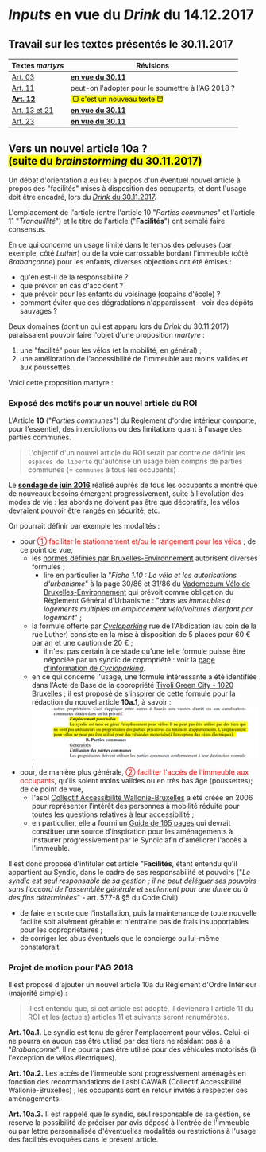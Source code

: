 # *Inputs* en vue du *Drink* du 14.12.2017

## Travail sur les textes présentés le 30.11.2017

| Textes *martyrs* | Révisions |
| --- | --- |
| [Art. 03](Art_03_or.md) | [**en vue du 30.11**](Art_03.md) |
| [Art. 11](Art_11.md) | peut-on l'adopter pour le soumettre à l'AG 2018 ? |
| [**Art. 12**](Art_12.md) | <mark>&nbsp;&#x2B13; c'est un nouveau texte&nbsp;&#x2B12;</mark> |
| [Art. 13 et 21](Art_13_et_21_or.md) | [**en vue du 30.11**](Art_13_et_21.md) |
| [Art. 23](Art_23_3_or.md) | [**en vue du 30.11**](Art_23_3.md) | 

## Vers un nouvel article 10a ?<br><mark>(suite du <i>brainstorming</i> du 30.11.2017)</mark>

Un débat d'orientation a eu lieu à propos d'un éventuel nouvel article à propos des "facilités" mises à disposition des occupants, et dont l'usage doit être encadré, lors du [*Drink* du 30.11.2017](Drink_20171130.md).

L'emplacement de l'article (entre l'article 10 "*Parties communes*" et l'article 11 "*Tranquillité*") et le titre de l'article ("**Facilités**") ont semblé faire consensus.

En ce qui concerne un usage limité dans le temps des pelouses (par exemple, côté *Luther*) ou de la voie carrossable bordant l'immeuble (côté *Brabançonne*) pour les enfants, diverses objections ont été émises :

* qu'en est-il de la responsabilité ?
* que prévoir en cas d'accident ?
* que prévoir pour les enfants du voisinage (copains d'école) ?
* comment éviter que des dégradations n'apparaissent - voir des dépôts sauvages ?

Deux domaines (dont un qui est apparu lors du *Drink* du 30.11.2017) paraissaient pouvoir faire l'objet d'une proposition *martyre* :

1. une "facilité" pour les vélos (et la mobilité, en général) ;
2. une amélioration de l'accessibilité de l'immeuble aux moins valides et aux poussettes.

Voici cette proposition martyre :

### Exposé des motifs pour un nouvel article du ROI

L'Article **10** ("*Parties communes*") du Règlement d'ordre intérieur comporte, pour l'essentiel, des interdictions ou des limitations quant à l'usage des parties communes.

> L'objectif d'un nouvel article du ROI serait par contre de définir les `espaces de liberté` qu'autorise un usage bien compris de parties communes (= `communes` à tous les occupants) .

Le [**sondage de juin 2016**](Sondage_2016.pdf) réalisé auprès de tous les occupants a montré que de nouveaux besoins émergent progressivement, suite à l'évolution des modes de vie : les abords ne doivent pas être que décoratifs, les vélos devraient pouvoir être rangés en sécurité, etc.

On pourrait définir par exemple les modalités :  
* pour <font color="red">&#x2460; faciliter le stationnement et/ou le rangement pour les vélos</font> ; de ce point de vue,
    * les [normes définies par Bruxelles-Environnement](http://www.environnement.brussels/le-permis-denvironnement/les-conditions-generales-dexploitation/les-obligations-en-matiere-de-1) autorisent diverses formules ;
        * lire en particulier la "*Fiche 1.10 : Le vélo et les autorisations d'urbanisme*" à la page 30/86 et 31/86 du [Vademecum Vélo de Bruxelles-Environnement](Vademecum_Velo.pdf) qui prévoit comme obligation du Règlement Général d'Urbanisme : "*dans les immeubles à logements multiples un emplacement vélo/voitures d’enfant par logement*" ;
    * la formule offerte par [*Cycloparking*](https://www.cycloparking.org/fr/parking-items/345-bx09-abdication.html) rue de l'Abdication (au coin de la rue Luther) consiste en la mise à disposition de 5 places pour 60 &euro; par an et une caution de 20 &euro; ;
        * il n'est pas certain à ce stade qu'une telle formule puisse être négociée par un syndic de copropriété : voir la [page d'information de *Cycloparking*](https://www.cycloparking.org/fr/%C3%A0-propos.html).
    * en ce qui concerne l'usage, une formule intéressante a été identifiée dans l'Acte de Base de la copropriété [Tivoli Green City - 1020 Bruxelles](Tivoli_Green_City_1020Bxl.pdf) ; il est proposé de s'inspirer de cette formule pour la rédaction du nouvel article **10a.1**, à savoir : ![](Tivoli_p47.png) ;
* pour, de manière plus générale, <font color="red">&#x2461; faciliter l'accès de l'immeuble aux occupants</font>, qu'ils soient moins valides ou en très bas âge (poussettes); de ce point de vue, 
    * l'asbl [Collectif Accessibilité Wallonie-Bruxelles](https://cawab.be/-Missions-.html) a été créée en 2006 pour représenter l’intérêt des personnes à mobilité réduite pour toutes les questions relatives à leur accessibilité ;
    * en particulier, elle a fourni un [Guide de 165 pages](CAWAB.pdf) qui devrait constituer une source d'inspiration pour les aménagements à instaurer progressivement par le Syndic afin d'améliorer l'accès à l'immeuble.

Il est donc proposé d'intituler cet article "**Facilités**, étant entendu qu'il appartient au Syndic, dans le cadre de ses responsabilité et pouvoirs ("*Le syndic est seul responsable de sa gestion ; il ne peut déléguer ses pouvoirs sans l'accord de l'assemblée générale et seulement pour une durée ou à des fins déterminées*" - art. 577-8 §5 du Code Civil) 

* de faire en sorte que l'installation, puis la maintenance de toute nouvelle facilité soit aisément gérable et n'entraîne pas de frais insupportables pour les copropriétaires ;
* de corriger les abus éventuels que le concierge ou lui-même constaterait.

### Projet de motion pour l'AG 2018

Il est proposé d'ajouter un nouvel article 10a du Règlement d'Ordre Intérieur (majorité simple) :

> Il est entendu que, si cet article est adopté, il deviendra l'article 11 du ROI et les (actuels) articles 11 et suivants seront renumérotés. 

**Art. 10a.1.** Le syndic est tenu de gérer l'emplacement pour vélos. Celui-ci ne pourra en aucun cas être utilisé par des tiers ne résidant pas à la "*Brabançonne*". Il ne pourra pas être utilisé pour des véhicules motorisés (à l'exception de vélos électriques). 

**Art. 10a.2.** Les accès de l'immeuble sont progressivement aménagés en fonction des recommandations de l'asbl CAWAB (Collectif Accessibilité Wallonie-Bruxelles) ; les occupants sont en retour invités à respecter ces aménagements.

**Art. 10a.3.** Il est rappelé que le syndic, seul responsable de sa gestion, se réserve la possibilité de préciser par avis déposé à l'entrée de l'immeuble ou par lettre personnalisée d'éventuelles modalités ou restrictions à l'usage des facilités évoquées dans le présent article.

